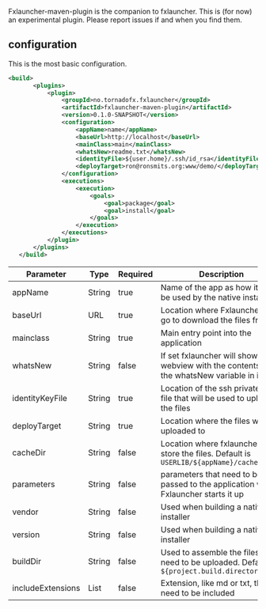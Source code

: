 Fxlauncher-maven-plugin is the companion to fxlauncher. 
This is (for now) an experimental plugin. Please report issues if and when you find them.
 
 ## configuration
 This is the most basic configuration.
 ```xml
<build>
        <plugins>
            <plugin>
                <groupId>no.tornadofx.fxlauncher</groupId>
                <artifactId>fxlauncher-maven-plugin</artifactId>
                <version>0.1.0-SNAPSHOT</version>
                <configuration>
                    <appName>name</appName>
                    <baseUrl>http://localhost</baseUrl>
                    <mainClass>main</mainClass>
                    <whatsNew>readme.txt</whatsNew>
                    <identityFile>${user.home}/.ssh/id_rsa</identityFile>
                    <deployTarget>ron@ronsmits.org:www/demo/</deployTarget>
                </configuration>
                <executions>
                    <execution>
                        <goals>
                            <goal>package</goal>
                            <goal>install</goal>
                        </goals>
                    </execution>
                </executions>
            </plugin>
        </plugins>
    </build>
```

| Parameter | Type | Required | Description |
| --------- | ---- | -------- | ------------|
|appName|String|true|Name of the app as how it will be used by the native installer|
|baseUrl|URL|true|Location where Fxlauncher will go to download the files from|
|mainclass|String|true|Main entry point into the application|
|whatsNew|String|false|If set fxlauncher will show a webview with the contents of the whatsNew variable in it|
|identityKeyFile|String|true|Location of the ssh private key file that will be used to upload the files|
|deployTarget|String|true|Location where the files will be uploaded to|
|cacheDir|String|false|Location where fxlauncher will store the files. Default is `USERLIB/${appName}/cache`|
|parameters|String|false|parameters that need to be passed to the application when Fxlauncher starts it up|
|vendor|String|false|Used when building a native installer|
|version|String|false|Used when building a native installer|
|buildDir|String|false|Used to assemble the files that need to be uploaded. Default is `${project.build.directory}/app`|
|includeExtensions|List|false|Extension, like md or txt, that need to be included |


 